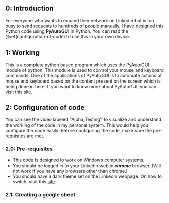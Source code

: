 ## 0: Introduction
For everyone who wants to expand their network on LinkedIn but is too busy to send requests to hundreds of people manually, I have designed this Python code using **PyAutoGUI** in Python. You can read the \@ref(configuration-of-code) to use this in your own device. 

## 1: Working
This is a complete python based program which uses the PyAutoGUI module of python. This module is used to control your mouse and keyboard commands. One of the applications of PyAutoGUI is to automate actions of mouse and keyboard based on the content present on the screen which is being done in here. If you want to know more about PyAutoGUI, you can visit [this site](https://pyautogui.readthedocs.io/en/latest/).

## 2: Configuration of code
You can see the video labeled "Alpha_Testing" to visualize and understand the working of the code in my personal system. This would help you configure the code easily. Before configuring the code, make sure the pre-requisites are met.

### 2.0: Pre-requisites
* This code is designed to work on Windows computer systems.
* You should be logged in to your LinkedIn web in **_chrome_** browser. (Will not work if you have any browsers other than chrome.)
* You should have a dark theme set on the LinkedIn webpage. On how to switch, visit this [site](https://www.linkedin.com/help/linkedin/answer/a524473/switch-between-dark-and-light-mode#:~:text=To%20switch%20to%20either%20dark,under%20Display%2C%20click%20Dark%20mode.).

### 2.1: Creating a google sheet

